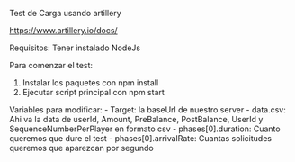 Test de Carga usando artillery

https://www.artillery.io/docs/

Requisitos: Tener instalado NodeJs


Para comenzar el test:
1) Instalar los paquetes con npm install
2) Ejecutar script principal con npm start


Variables para modificar:
    - Target: la baseUrl de nuestro server
    - data.csv: Ahi va la data de userId, Amount, PreBalance, PostBalance, UserId y SequenceNumberPerPlayer en formato csv
    - phases[0].duration: Cuanto queremos que dure el test
    - phases[0].arrivalRate: Cuantas solicitudes queremos que aparezcan por segundo
